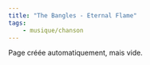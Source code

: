 ```yaml
---
title: "The Bangles - Eternal Flame"
tags:
    - musique/chanson
---
```


Page créée automatiquement, mais vide.
